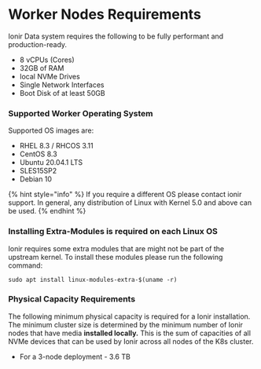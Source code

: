 # Worker Nodes Requirements

Ionir Data system requires the following to be fully performant and production-ready.

* 8 vCPUs (Cores)
* 32GB of RAM
* local NVMe Drives
* Single Network Interfaces&#x20;
* Boot Disk of at least 50GB

### Supported Worker Operating System&#x20;

Supported OS images are:

* RHEL 8.3 / RHCOS 3.11
* CentOS 8.3&#x20;
* Ubuntu 20.04.1 LTS
* SLES15SP2
* Debian 10

{% hint style="info" %}
If you require a different OS please contact ionir support. In general, any distribution of Linux with Kernel 5.0 and above can be used.
{% endhint %}

### Installing Extra-Modules is required on each Linux OS

Ionir requires some extra modules that are might not be part of the upstream kernel. To install these modules please run the following command:&#x20;

```
sudo apt install linux-modules-extra-$(uname -r)
```

### **Physical Capacity Requirements**

The following minimum physical capacity is required for a Ionir installation. The minimum cluster size is determined by the minimum number of Ionir nodes that have media **installed locally.** This is the sum of capacities of all NVMe devices that can be used by Ionir across all nodes of the K8s cluster.

* For a 3-node deployment - 3.6 TB

